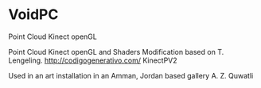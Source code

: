 # VoidPC
Point Cloud Kinect openGL

Point Cloud Kinect openGL and Shaders
Modification based on
T. Lengeling.
http://codigogenerativo.com/
KinectPV2

Used in an art installation in an Amman, Jordan based gallery
A. Z. Quwatli
